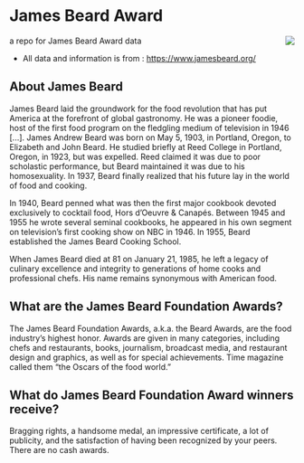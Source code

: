 

# James Beard Award


<img align='right' src="https://www.google.ca/url?sa=i&url=https%3A%2F%2Fwww.eater.com%2F2020%2F5%2F4%2F21244021%2Fjames-beard-awards-2020-finalists-chefs-restaurants-media-cookbooks-journalism-jbfa&psig=AOvVaw2pcsxYoDlxEzpnEoRzGeTY&ust=1668529147895000&source=images&cd=vfe&ved=0CBAQjRxqFwoTCMiIosuJrvsCFQAAAAAdAAAAABAJ">

a repo for James Beard Award data

- All data and information is from : https://www.jamesbeard.org/


## About James Beard

James Beard laid the groundwork for the food revolution that has put America at the forefront of global gastronomy. He was a pioneer foodie, host of the first food program on the fledgling medium of television in 1946 [...]. James Andrew Beard was born on May 5, 1903, in Portland, Oregon, to Elizabeth and John Beard. He studied briefly at Reed College in Portland, Oregon, in 1923, but was expelled. Reed claimed it was due to poor scholastic performance, but Beard maintained it was due to his homosexuality. In 1937, Beard finally realized that his future lay in the world of food and cooking.

In 1940, Beard penned what was then the first major cookbook devoted exclusively to cocktail food, Hors d’Oeuvre & Canapés. Between 1945 and 1955 he wrote several seminal cookbooks, he appeared in his own segment on television’s first cooking show on NBC in 1946. In 1955, Beard established the James Beard Cooking School. 

When James Beard died at 81 on January 21, 1985, he left a legacy of culinary excellence and integrity to generations of home cooks and professional chefs. His name remains synonymous with American food.

## What are the James Beard Foundation Awards?

The James Beard Foundation Awards, a.k.a. the Beard Awards, are the food industry’s highest honor. Awards are given in many categories, including chefs and restaurants, books, journalism, broadcast media, and restaurant design and graphics, as well as for special achievements. Time magazine called them “the Oscars of the food world.”


## What do James Beard Foundation Award winners receive?

Bragging rights, a handsome medal, an impressive certificate, a lot of publicity, and the satisfaction of having been recognized by your peers. There are no cash awards.



